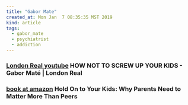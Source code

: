 ```yaml
---
title: "Gabor Mate"
created_at: Mon Jan  7 08:35:35 MST 2019
kind: article
tags:
  - gabor_mate
  - psychiatrist
  - addiction
---
```


<h3>
  <a href="https://www.youtube.com/watch?v=gX4EFwv76Vg" target="_blank">London Real youtube</a>
  HOW NOT TO SCREW UP YOUR KIDS - Gabor Maté | London Real
</h3>

<h3>
  <a href="https://www.amazon.com/gp/product/0375760288" target="_blank">book at amazon</a>
  Hold On to Your Kids: Why Parents Need to Matter More Than Peers
</h3>

<!--
html boilerplate fragments
<a href="" target="_blank"></a>
<a name=""></a>
<img src="" width="400px">
<ul>
  <li></li>
  <li><a href="" target="_blank"></a></li>
</ul>
<pre>
</pre>
<p style="margin-bottom: 2em;"></p>
<hr style="border: 0; height: 3px; background: #333; background-image: linear-gradient(to right, #ccc, #333, #ccc);">
<pre><code>
</code></pre>
<math xmlns='http://www.w3.org/1998/Math/MathML' display='block'>
</math>
:-->
